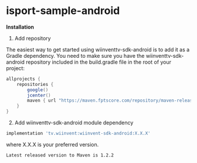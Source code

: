# isport-sample-android

<b>Installation</b>

1. Add repository

The easiest way to get started using wiinventtv-sdk-android is to add it as a Gradle dependency. You need to make sure you have the wiinventtv-sdk-android repository included in the build.gradle file in the root of your project:

```gradle
allprojects {
    repositories {
        google()
        jcenter()
        maven { url "https://maven.fptscore.com/repository/maven-releases/" }
    }
}
```
2. Add wiinventtv-sdk-android module dependency

```gradle
implementation 'tv.wiinvent:wiinvent-sdk-android:X.X.X'

```

where X.X.X is your preferred version.

```
Latest released version to Maven is 1.2.2
```

